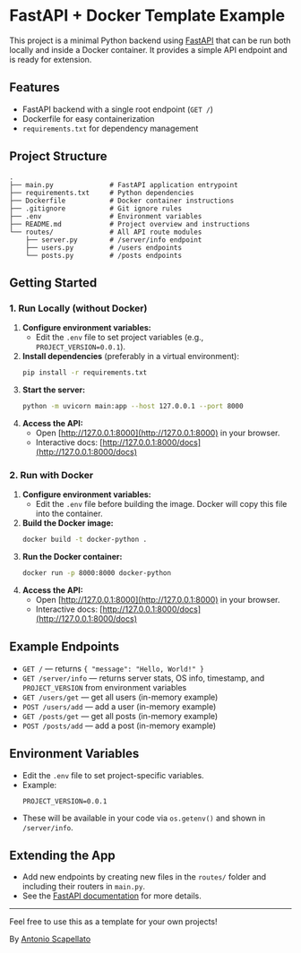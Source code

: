# FastAPI + Docker Template Example

This project is a minimal Python backend using [FastAPI](https://fastapi.tiangolo.com/) that can be run both locally and inside a Docker container. It provides a simple API endpoint and is ready for extension.

## Features
- FastAPI backend with a single root endpoint (`GET /`)
- Dockerfile for easy containerization
- `requirements.txt` for dependency management

## Project Structure
```
.
├── main.py              # FastAPI application entrypoint
├── requirements.txt     # Python dependencies
├── Dockerfile           # Docker container instructions
├── .gitignore           # Git ignore rules
├── .env                 # Environment variables
├── README.md            # Project overview and instructions
└── routes/              # All API route modules
    ├── server.py        # /server/info endpoint
    ├── users.py         # /users endpoints
    └── posts.py         # /posts endpoints
```

## Getting Started

### 1. Run Locally (without Docker)

1. **Configure environment variables:**
    - Edit the `.env` file to set project variables (e.g., `PROJECT_VERSION=0.0.1`).
2. **Install dependencies** (preferably in a virtual environment):
    ```bash
    pip install -r requirements.txt
    ```
3. **Start the server:**
    ```bash
    python -m uvicorn main:app --host 127.0.0.1 --port 8000
    ```
4. **Access the API:**
    - Open [http://127.0.0.1:8000](http://127.0.0.1:8000) in your browser.
    - Interactive docs: [http://127.0.0.1:8000/docs](http://127.0.0.1:8000/docs)

### 2. Run with Docker

1. **Configure environment variables:**
    - Edit the `.env` file before building the image. Docker will copy this file into the container.
2. **Build the Docker image:**
    ```bash
    docker build -t docker-python .
    ```
3. **Run the Docker container:**
    ```bash
    docker run -p 8000:8000 docker-python
    ```
4. **Access the API:**
    - Open [http://127.0.0.1:8000](http://127.0.0.1:8000) in your browser.
    - Interactive docs: [http://127.0.0.1:8000/docs](http://127.0.0.1:8000/docs)

## Example Endpoints
- `GET /` — returns `{ "message": "Hello, World!" }`
- `GET /server/info` — returns server stats, OS info, timestamp, and `PROJECT_VERSION` from environment variables
- `GET /users/get` — get all users (in-memory example)
- `POST /users/add` — add a user (in-memory example)
- `GET /posts/get` — get all posts (in-memory example)
- `POST /posts/add` — add a post (in-memory example)

## Environment Variables
- Edit the `.env` file to set project-specific variables.
- Example:
    ```env
    PROJECT_VERSION=0.0.1
    ```
- These will be available in your code via `os.getenv()` and shown in `/server/info`.

## Extending the App
- Add new endpoints by creating new files in the `routes/` folder and including their routers in `main.py`.
- See the [FastAPI documentation](https://fastapi.tiangolo.com/tutorial/) for more details.

---

Feel free to use this as a template for your own projects! 

By [Antonio Scapellato](https://scapellato.dev)
